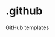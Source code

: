 # .github
GitHub templates

<!---


Dwalin-NewYork/Dwalin-NewYork is a ✨ special ✨ repository because its `README.md` (this file) appears on your GitHub profile.
You can click the Preview link to take a look at your changes.
---><!---

